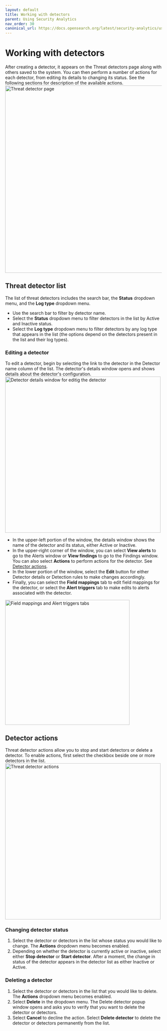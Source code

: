 ```yaml
---
layout: default
title: Working with detectors
parent: Using Security Analytics
nav_order: 30
canonical_url: https://docs.opensearch.org/latest/security-analytics/usage/detectors/
---
```


# Working with detectors

After creating a detector, it appears on the Threat detectors page along with others saved to the system. You can then perform a number of actions for each detector, from editing its details to changing its status. See the following sections for description of the available actions.
<br><img src="{{site.url}}{{site.baseurl}}/images/Security/threat-detector.png" alt="Threat detector page" width="600">

## Threat detector list

The list of threat detectors includes the search bar, the **Status** dropdown menu, and the **Log type** dropdown menu.
* Use the search bar to filter by detector name.
* Select the **Status** dropdown menu to filter detectors in the list by Active and Inactive status.
* Select the **Log type** dropdown menu to filter detectors by any log type that appears in the list (the options depend on the detectors present in the list and their log types).

### Editing a detector

To edit a detector, begin by selecting the link to the detector in the Detector name column of the list. The detector's details window opens and shows details about the detector's configuration.
<br><img src="{{site.url}}{{site.baseurl}}/images/Security/detector-details.png" alt="Detector details window for editig the detector" width="500">
* In the upper-left portion of the window, the details window shows the name of the detector and its status, either Active or Inactive.
* In the upper-right corner of the window, you can select **View alerts** to go to the Alerts window or **View findings** to go to the Findings window. You can also select **Actions** to perform actions for the detector. See [Detector actions]({{site.url}}{{site.baseurl}}/security-analytics/usage/detectors/#detector-actions).
* In the lower portion of the window, select the **Edit** button for either Detector details or Detection rules to make changes accordingly.
* Finally, you can select the **Field mappings** tab to edit field mappings for the detector, or select the **Alert triggers** tab to make edits to alerts associated with the detector.
<img src="{{site.url}}{{site.baseurl}}/images/Security/detector-details2.png" alt="Field mappings and Alert triggers tabs" width="400">

## Detector actions

Threat detector actions allow you to stop and start detectors or delete a detector. To enable actions, first select the checkbox beside one or more detectors in the list.
<img src="{{site.url}}{{site.baseurl}}/images/Security/detector-action.png" alt="Threat detector actions" width="500">

### Changing detector status

1.  Select the detector or detectors in the list whose status you would like to change. The **Actions** dropdown menu becomes enabled.
1.  Depending on whether the detector is currently active or inactive, select either **Stop detector** or **Start detector**. After a moment, the change in status of the detector appears in the detector list as either Inactive or Active.

### Deleting a detector

1. Select the detector or detectors in the list that you would like to delete. The **Actions** dropdown menu becomes enabled.
1. Select **Delete** in the dropdown menu. The Delete detector popup window opens and asks you to verify that you want to delete the detector or detectors.
1. Select **Cancel** to decline the action. Select **Delete detector** to delete the detector or detectors permanently from the list.

